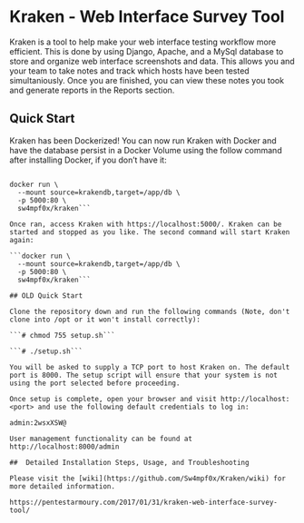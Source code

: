 # Kraken - Web Interface Survey Tool
Kraken is a tool to help make your web interface testing workflow more efficient. This is done by using Django, Apache, and a MySql database to store and organize web interface screenshots and data. This allows you and your team to take notes and track which hosts have been tested simultaniously. Once you are finished, you can view these notes you took and generate reports in the Reports section. 

## Quick Start

Kraken has been Dockerized! You can now run Kraken with Docker and have the database persist in a Docker Volume using the follow command after installing Docker, if you don’t have it:

```docker volume create krakendb

docker run \
  --mount source=krakendb,target=/app/db \
  -p 5000:80 \
  sw4mpf0x/kraken```
  
Once ran, access Kraken with https://localhost:5000/. Kraken can be started and stopped as you like. The second command will start Kraken again:

```docker run \
  --mount source=krakendb,target=/app/db \
  -p 5000:80 \
  sw4mpf0x/kraken```

## OLD Quick Start

Clone the repository down and run the following commands (Note, don't clone into /opt or it won't install correctly):

```# chmod 755 setup.sh```

```# ./setup.sh```

You will be asked to supply a TCP port to host Kraken on. The default port is 8000. The setup script will ensure that your system is not using the port selected before proceeding.

Once setup is complete, open your browser and visit http://localhost:<port> and use the following default credentials to log in:

admin:2wsxXSW@

User management functionality can be found at http://localhost:8000/admin

##  Detailed Installation Steps, Usage, and Troubleshooting

Please visit the [wiki](https://github.com/Sw4mpf0x/Kraken/wiki) for more detailed information. 

https://pentestarmoury.com/2017/01/31/kraken-web-interface-survey-tool/
